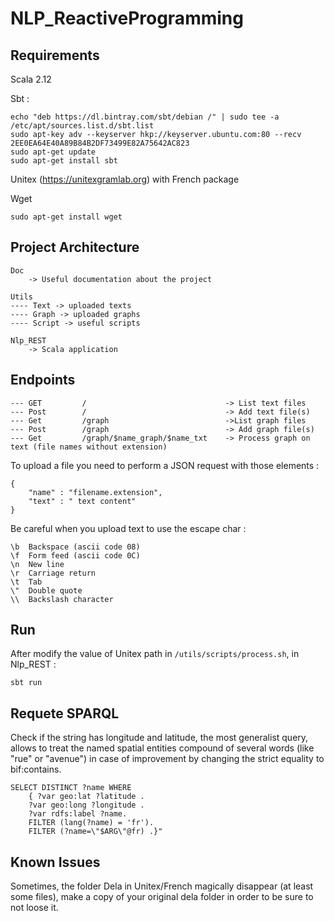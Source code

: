 # NLP_ReactiveProgramming

## Requirements

Scala 2.12

Sbt :
```
echo "deb https://dl.bintray.com/sbt/debian /" | sudo tee -a /etc/apt/sources.list.d/sbt.list
sudo apt-key adv --keyserver hkp://keyserver.ubuntu.com:80 --recv 2EE0EA64E40A89B84B2DF73499E82A75642AC823
sudo apt-get update
sudo apt-get install sbt
```

Unitex (https://unitexgramlab.org) with French package

Wget

```
sudo apt-get install wget
```

## Project Architecture

```
Doc
    -> Useful documentation about the project

Utils
---- Text -> uploaded texts
---- Graph -> uploaded graphs
---- Script -> useful scripts

Nlp_REST
    -> Scala application
```


## Endpoints

```
--- GET     	/                               -> List text files
--- Post     	/                               -> Add text file(s)
--- Get     	/graph                          ->List graph files
--- Post     	/graph                          -> Add graph file(s)
--- Get     	/graph/$name_graph/$name_txt    -> Process graph on text (file names without extension)
```

To upload a file you need to perform a JSON request with those elements :  
```
{
	"name" : "filename.extension",
	"text" : " text content"
}
```

Be careful when you upload text to use the escape char :
```
\b  Backspace (ascii code 08)
\f  Form feed (ascii code 0C)
\n  New line
\r  Carriage return
\t  Tab
\"  Double quote
\\  Backslash character
```


## Run



After modify the value of Unitex path in `/utils/scripts/process.sh`, in Nlp_REST :
```
sbt run
```

## Requete SPARQL

Check if the string has longitude and latitude, the most generalist query, allows to treat the named spatial entities compound of several words (like "rue" or "avenue") in case of improvement by changing the strict equality to bif:contains.

```sparql
SELECT DISTINCT ?name WHERE
    { ?var geo:lat ?latitude .
    ?var geo:long ?longitude .
    ?var rdfs:label ?name.
    FILTER (lang(?name) = 'fr').
    FILTER (?name=\"$ARG\"@fr) .}"

```

## Known Issues

Sometimes, the folder Dela in Unitex/French magically disappear (at least some files), make a copy of your original dela folder in order to be sure to not loose it.
